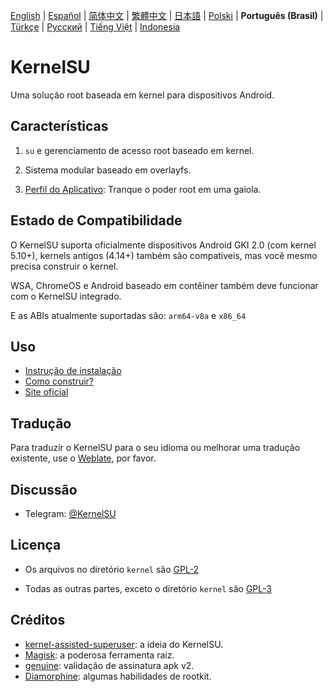 [English](README.md) | [Español](README_ES.md) | [简体中文](README_CN.md) | [繁體中文](README_TW.md) | [日本語](README_JP.md) | [Polski](README_PL.md) | **Português (Brasil)** | [Türkçe](README_TR.md) | [Русский](README_RU.md) | [Tiếng Việt](README_VI.md) | [Indonesia](README_ID.md)

# KernelSU

Uma solução root baseada em kernel para dispositivos Android.

## Características

1. `su` e gerenciamento de acesso root baseado em kernel.

2. Sistema modular baseado em overlayfs.

3. [Perfil do Aplicativo](https://kernelsu.org/guide/app-profile.html): Tranque o poder root em uma gaiola.

## Estado de Compatibilidade

O KernelSU suporta oficialmente dispositivos Android GKI 2.0 (com kernel 5.10+), kernels antigos (4.14+) também são compatíveis, mas você mesmo precisa construir o kernel.

WSA, ChromeOS e Android baseado em contêiner também deve funcionar com o KernelSU integrado.

E as ABIs atualmente suportadas são: `arm64-v8a` e `x86_64`

## Uso
 - [Instrução de instalação](https://kernelsu.org/guide/installation.html)
 - [Como construir?](https://kernelsu.org/guide/how-to-build.html)
 - [Site oficial](https://kernelsu.org/)

## Tradução
Para traduzir o KernelSU para o seu idioma ou melhorar uma tradução existente, use o [Weblate](https://hosted.weblate.org/engage/kernelsu/), por favor.

## Discussão

- Telegram: [@KernelSU](https://t.me/KernelSU)

## Licença

- Os arquivos no diretório `kernel` são [GPL-2](https://www.gnu.org/licenses/old-licenses/gpl-2.0.en.html)

- Todas as outras partes, exceto o diretório `kernel` são [GPL-3](https://www.gnu.org/licenses/gpl-3.0.html)

## Créditos

- [kernel-assisted-superuser](https://git.zx2c4.com/kernel-assisted-superuser/about/): a ideia do KernelSU.
- [Magisk](https://github.com/topjohnwu/Magisk): a poderosa ferramenta raiz.
- [genuine](https://github.com/brevent/genuine/): validação de assinatura apk v2.
- [Diamorphine](https://github.com/m0nad/Diamorphine): algumas habilidades de rootkit.
